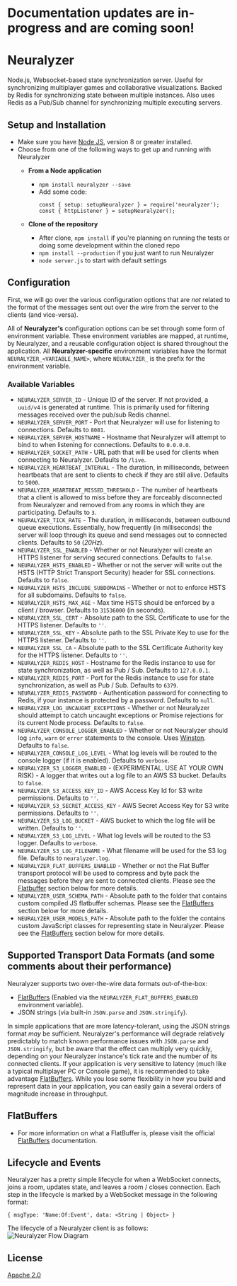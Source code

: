 # Documentation updates are in-progress and are coming soon!

# Neuralyzer
Node.js, Websocket-based state synchronization server. Useful for synchronizing multiplayer games and collaborative visualizations. Backed by Redis for synchronizing state between multiple instances. Also uses Redis as a Pub/Sub channel for synchronizing multiple executing servers.

## Setup and Installation
- Make sure you have [Node JS](https://nodejs.org/en/), version 8 or greater installed.
- Choose from one of the following ways to get up and running with Neuralyzer
  - **From a Node application**
    - `npm install neuralyzer --save`
    - Add some code:
      ```
      const { setup: setupNeuralyzer } = require('neuralyzer');
      const { httpListener } = setupNeuralyzer();
      ```

  - **Clone of the repository**
    - After clone, `npm install` if you're planning on running the tests or doing some development within the cloned repo
    - `npm install --production` if you just want to run Neuralyzer
    - `node server.js` to start with default settings

## Configuration
First, we will go over the various configuration options that are _not_ related to the format of the messages sent out over the wire from the server to the clients (and vice-versa).

All of **Neuralyzer's** configuration options can be set through some form of environment variable. These environment variables are mapped, at runtime, by Neuralyzer, and a reusable configuration object is shared throughout the application. All **Neuralyzer-specific** environment variables have the format `NEURALYZER_<VARIABLE_NAME>`, where `NEURALYZER_` is the prefix for the environment variable.

### Available Variables
- `NEURALYZER_SERVER_ID` - Unique ID of the server. If not provided, a `uuid/v4` is generated at runtime. This is primarily used for filtering messages received over the pub/sub Redis channel.
- `NEURALYZER_SERVER_PORT` - Port that Neuralyzer will use for listening to connections. Defaults to `8081`.
- `NEURALYZER_SERVER_HOSTNAME` - Hostname that Neuralyzer will attempt to bind to when listening for connections. Defaults to `0.0.0.0`.
- `NEURALYZER_SOCKET_PATH` - URL path that will be used for clients when connecting to Neuralyzer. Defaults to `/live`.
- `NEURALYZER_HEARTBEAT_INTERVAL` - The duration, in milliseconds, between heartbeats that are sent to clients to check if they are still alive. Defaults to `5000`.
- `NEURALYZER_HEARTBEAT_MISSED_THRESHOLD` - The number of heartbeats that a client is allowed to miss before they are forceably disconnected from Neuralyzer and removed from any rooms in which they are participating. Defaults to `3`.
- `NEURALYZER_TICK_RATE` - The duration, in milliseconds, between outbound queue executions. Essentially, how frequently (in milliseconds) the server will loop through its queue and send messages out to connected clients. Defaults to `50` (*20Hz*).
- `NEURALYZER_SSL_ENABLED` - Whether or not Neuralyzer will create an HTTPS listener for serving secured connections. Defaults to `false`.
- `NEURALYZER_HSTS_ENABLED` - Whether or not the server will write out the HSTS (HTTP Strict Transport Security) header for SSL connections. Defaults to `false`.
- `NEURALYZER_HSTS_INCLUDE_SUBDOMAINS` - Whether or not to enforce HSTS for all subdomains. Defaults to `false`.
- `NEURALYZER_HSTS_MAX_AGE` - Max time HSTS should be enforced by a client / browser. Defaults to `31536000` (in seconds).
- `NEURALYZER_SSL_CERT` - Absolute path to the SSL Certificate to use for the HTTPS listener. Defaults to `''`.
- `NEURALYZER_SSL_KEY` - Absolute path to the SSL Private Key to use for the HTTPS listener. Defaults to `''`.
- `NEURALYZER_SSL_CA` - Absolute path to the SSL Certificate Authority key for the HTTPS listener. Defaults to `''`.
- `NEURALYZER_REDIS_HOST` - Hostname for the Redis instance to use for state synchronization, as well as Pub / Sub. Defaults to `127.0.0.1`.
- `NEURALYZER_REDIS_PORT` - Port for the Redis instance to use for state synchronization, as well as Pub / Sub. Defaults to `6379`.
- `NEURALYZER_REDIS_PASSWORD` - Authentication password for connecting to Redis, if your instance is protected by a password. Defaults to `null`.
- `NEURALYZER_LOG_UNCAUGHT_EXCEPTIONS` - Whether or not Neuralyzer should attempt to catch uncaught exceptions or Promise rejections for its current Node process. Defaults to `false`.
- `NEURALYZER_CONSOLE_LOGGER_ENABLED` - Whether or not Neuralyzer should log `info`, `warn` or `error` statements to the console. Uses [Winston](https://www.npmjs.com/package/winston). Defaults to `false`.
- `NEURALYZER_CONSOLE_LOG_LEVEL` - What log levels will be routed to the console logger (if it is enabled). Defaults to `verbose`.
- `NEURALYZER_S3_LOGGER_ENABLED` - (EXPERIMENTAL. USE AT YOUR OWN RISK) - A logger that writes out a log file to an AWS S3 bucket. Defaults to `false`.
- `NEURALYZER_S3_ACCESS_KEY_ID` - AWS Access Key Id for S3 write permissions. Defaults to `''`.
- `NEURALYZER_S3_SECRET_ACCESS_KEY` - AWS Secret Access Key for S3 write permissions. Defaults to `''`.
- `NEURALYZER_S3_LOG_BUCKET` - AWS bucket to which the log file will be written. Defaults to `''`.
- `NEURALYZER_S3_LOG_LEVEL` - What log levels will be routed to the S3 logger. Defaults to `verbose`.
- `NEURALYZER_S3_LOG_FILENAME` - What filename will be used for the S3 log file. Defaults to `neuralyzer.log`.
- `NEURALYZER_FLAT_BUFFERS_ENABLED` - Whether or not the Flat Buffer transport protocol will be used to compress and byte pack the messages before they are sent to connected clients. Please see the [Flatbuffer](#flatbuffers) section below for more details.
- `NEURALYZER_USER_SCHEMA_PATH` - Absolute path to the folder that contains custom compiled JS flatbuffer schemas. Please see the [FlatBuffers](#flatbuffers) section below for more details.
- `NEURALYZER_USER_MODELS_PATH` - Absolute path to the folder the contains custom JavaScript classes for representing state in Neuralyzer. Please see the [FlatBuffers](#flatbuffers) section below for more details.

## Supported Transport Data Formats (and some comments about their performance)
Neuralyzer supports two over-the-wire data formats out-of-the-box:
- [FlatBuffers](#flatbuffers) (Enabled via the `NEURALYZER_FLAT_BUFFERS_ENABLED` environment variable).
- JSON strings (via built-in `JSON.parse` and `JSON.stringify`).

In simple applications that are more latency-tolerant, using the JSON strings format *may* be sufficient. Neuralyzer's performance will degrade relatively predictably to match known performance issues with `JSON.parse` and `JSON.stringify`, but be aware that the effect can multiply very quickly, depending on your Neuralyzer instance's tick rate and the number of its connected clients. If your application is very sensitive to latency (much like a typical multiplayer PC or Console game), it is recommended to take advantage [FlatBuffers](#flatbuffers). While you lose some flexibility in how you build and represent data in your application, you can easily gain a several orders of magnitude increase in throughput.

## FlatBuffers
- For more information on what a FlatBuffer is, please visit the official [FlatBuffers](https://google.github.io/flatbuffers/) documentation.

## Lifecycle and Events
Neuralyzer has a pretty simple lifecycle for when a WebSocket connects, joins a room, updates state, and leaves a room / closes connection. Each step in the lifecycle is marked by a WebSocket message in the following format:
```
{ msgType: 'Name:Of:Event', data: <String | Object> }
```
The lifecycle of a Neuralyzer client is as follows:
![Neuralyzer Flow Diagram](https://raw.githubusercontent.com/benduran/neuralyzer/master/neuralyzerflow.jpg)

## License
[Apache 2.0](https://www.apache.org/licenses/LICENSE-2.0)

